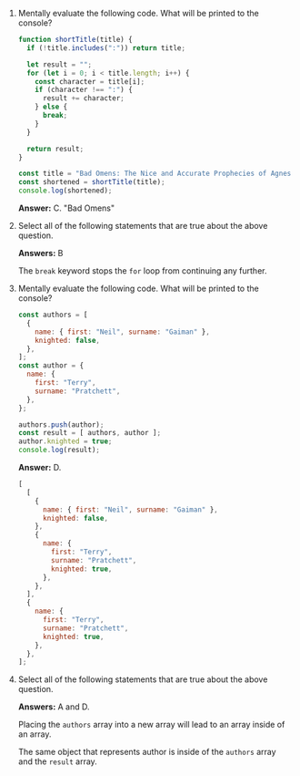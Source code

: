 1. Mentally evaluate the following code. What will be printed to the console?

    ```js
    function shortTitle(title) {
      if (!title.includes(":")) return title;

      let result = "";
      for (let i = 0; i < title.length; i++) {
        const character = title[i];
        if (character !== ":") {
          result += character;
        } else {
          break;
        }
      }

      return result;
    }

    const title = "Bad Omens: The Nice and Accurate Prophecies of Agnes Nutter, Witch";
    const shortened = shortTitle(title);
    console.log(shortened);
    ```

    **Answer:** C. "Bad Omens"

2. Select all of the following statements that are true about the above question.

    **Answers:** B 
    
    The `break` keyword stops the `for` loop from continuing any further.

3. Mentally evaluate the following code. What will be printed to the console?

    ```js
    const authors = [
      {
        name: { first: "Neil", surname: "Gaiman" },
        knighted: false,
      },
    ];
    const author = {
      name: {
        first: "Terry",
        surname: "Pratchett",
      },
    };

    authors.push(author);
    const result = [ authors, author ];
    author.knighted = true;
    console.log(result);
    ```

    **Answer:** D.

    ```js
    [
      [
        {
          name: { first: "Neil", surname: "Gaiman" },
          knighted: false,
        },
        {
          name: {
            first: "Terry",
            surname: "Pratchett",
            knighted: true,
          },
        },
      ],
      {
        name: {
          first: "Terry",
          surname: "Pratchett",
          knighted: true,
        },
      },
    ];
    ```

4. Select all of the following statements that are true about the above question.

    **Answers:** A and D.

    Placing the `authors` array into a new array will lead to an array inside of an array.

    The same object that represents author is inside of the `authors` array and the `result` array.
